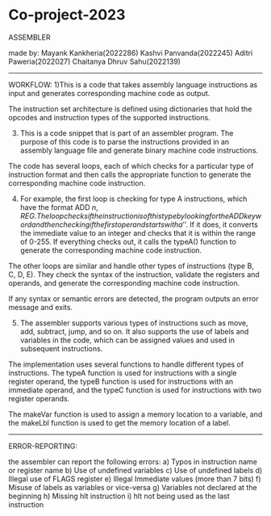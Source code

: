 # Co-project-2023

ASSEMBLER

made by:      Mayank Kankheria(2022286)
              Kashvi Panvanda(2022245)
              Aditri Paweria(2022027)
              Chaitanya Dhruv Sahu(2022139)

*********************************************************************************************************************************************************************

WORKFLOW:
1)This is a code that takes assembly language instructions as input and generates corresponding machine code as output.

The instruction set architecture is defined using dictionaries that hold the opcodes and instruction types of the supported instructions.


3) This is a code snippet that is part of an assembler program. The purpose of this code is to parse the instructions provided in an assembly language file and generate binary machine code instructions.

The code has several loops, each of which checks for a particular type of instruction format and then calls the appropriate function to generate the corresponding machine code instruction.

4) For example, the first loop is checking for type A instructions, which have the format ADD $n, REG. The loop checks if the instruction is of this type by looking for the ADD keyword and then checking if the first operand starts with a '$'. If it does, it converts the immediate value to an integer and checks that it is within the range of 0-255. If everything checks out, it calls the typeA() function to generate the corresponding machine code instruction.

The other loops are similar and handle other types of instructions (type B, C, D, E). They check the syntax of the instruction, validate the registers and operands, and generate the corresponding machine code instruction.

If any syntax or semantic errors are detected, the program outputs an error message and exits.

5) The assembler supports various types of instructions such as move, add, subtract, jump, and so on. It also supports the use of labels and variables in the code, which can be assigned values and used in subsequent instructions.

The implementation uses several functions to handle different types of instructions. The typeA function is used for instructions with a single register operand, the typeB function is used for instructions with an immediate operand, and the typeC function is used for instructions with two register operands.

The makeVar function is used to assign a memory location to a variable, and the makeLbl function is used to get the memory location of a label.














*********************************************************************************************************************************************************************

ERROR-REPORTING:

the assembler can report the following errors:
a) Typos in instruction name or register name
b) Use of undefined variables
c) Use of undefined labels
d) Illegal use of FLAGS register
e) Illegal Immediate values (more than 7 bits)
f) Misuse of labels as variables or vice-versa
g) Variables not declared at the beginning
h) Missing hlt instruction
i) hlt not being used as the last instruction

